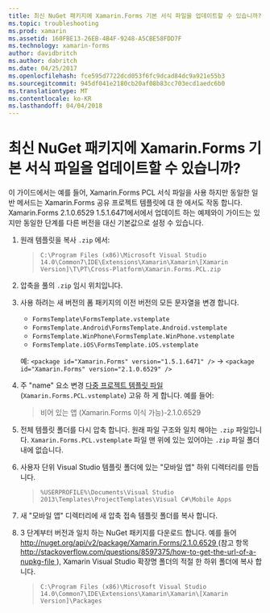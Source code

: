 ```yaml
---
title: 최신 NuGet 패키지에 Xamarin.Forms 기본 서식 파일을 업데이트할 수 있습니까?
ms.topic: troubleshooting
ms.prod: xamarin
ms.assetid: 160FBE13-26EB-4B4F-9248-A5CBE58FDD7F
ms.technology: xamarin-forms
author: davidbritch
ms.author: dabritch
ms.date: 04/25/2017
ms.openlocfilehash: fce595d7722dcd053f6fc9dcad84dc9a921e55b3
ms.sourcegitcommit: 945df041e2180cb20af08b83cc703ecd1aedc6b0
ms.translationtype: MT
ms.contentlocale: ko-KR
ms.lasthandoff: 04/04/2018
---
```

# <a name="can-i-update-the-xamarinforms-default-template-to-a-newer-nuget-package"></a>최신 NuGet 패키지에 Xamarin.Forms 기본 서식 파일을 업데이트할 수 있습니까?

이 가이드에서는 예를 들어, Xamarin.Forms PCL 서식 파일을 사용 하지만 동일한 일반 메서드는 Xamarin.Forms 공유 프로젝트 템플릿에 대 한 에서도 작동 합니다. Xamarin.Forms 2.1.0.6529 1.5.1.6471에서에서 업데이트 하는 예제와이 가이드는 있지만 동일한 단계를 다른 버전을 대신 기본값으로 설정 수 있습니다.

1.  원래 템플릿을 복사 `.zip` 에서:

    > `C:\Program Files (x86)\Microsoft Visual Studio 14.0\Common7\IDE\Extensions\Xamarin\Xamarin\[Xamarin Version]\T\PT\Cross-Platform\Xamarin.Forms.PCL.zip`

2.  압축을 풀의 `.zip` 임시 위치입니다.

3.  사용 하려는 새 버전의 폼 패키지의 이전 버전의 모든 문자열을 변경 합니다.
    *   `FormsTemplate\FormsTemplate.vstemplate`
    *   `FormsTemplate.Android\FormsTemplate.Android.vstemplate`
    *   `FormsTemplate.WinPhone\FormsTemplate.WinPhone.vstemplate`
    *   `FormsTemplate.iOS\FormsTemplate.iOS.vstemplate`

    예: `<package id="Xamarin.Forms" version="1.5.1.6471" />` -> `<package id="Xamarin.Forms" version="2.1.0.6529" />`

4.  주 "name" 요소 변경 [다중 프로젝트 템플릿 파일](http://msdn.microsoft.com/library/ms185308.aspx) (`Xamarin.Forms.PCL.vstemplate`) 고유 하 게 합니다. 예를 들어:
    > <Name>비어 있는 앱 (Xamarin.Forms 이식 가능)-2.1.0.6529</Name>

5.  전체 템플릿 폴더를 다시 압축 합니다. 원래 파일 구조와 일치 해야는 `.zip` 파일입니다. `Xamarin.Forms.PCL.vstemplate` 파일 맨 위에 있는 있어야는 `.zip` 파일 폴더 내에 없습니다.

6.  사용자 단위 Visual Studio 템플릿 폴더에 있는 "모바일 앱" 하위 디렉터리를 만듭니다.
    > `%USERPROFILE%\Documents\Visual Studio 2013\Templates\ProjectTemplates\Visual C#\Mobile Apps`

7.  새 "모바일 앱" 디렉터리에 새 압축 접속 템플릿 폴더를 복사 합니다.

8.  3 단계부터 버전과 일치 하는 NuGet 패키지를 다운로드 합니다. 예를 들어 [ http://nuget.org/api/v2/package/Xamarin.Forms/2.1.0.6529 ](http://nuget.org/api/v2/package/Xamarin.Forms/2.1.0.6529) (참고 항목 [ http://stackoverflow.com/questions/8597375/how-to-get-the-url-of-a-nupkg-file ](http://stackoverflow.com/questions/8597375/how-to-get-the-url-of-a-nupkg-file)), Xamarin Visual Studio 확장명 폴더의 적절 한 하위 폴더에 복사 합니다.
    > `C:\Program Files (x86)\Microsoft Visual Studio 14.0\Common7\IDE\Extensions\Xamarin\Xamarin\[Xamarin Version]\Packages`
